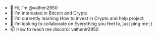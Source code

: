 - 👋 Hi, I’m @valhen2950
- 👀 I’m interested in Bitcoin and Crypto
- 🌱 I’m currently learning How to invest in Crypto and help project
- 💞️ I’m looking to collaborate on Everything you feel to, just ping me ;)
- 📫 How to reach me discord: valhen#2950

<!---
valhen2950/valhen2950 is a ✨ special ✨ repository because its `README.md` (this file) appears on your GitHub profile.
You can click the Preview link to take a look at your changes.
--->
